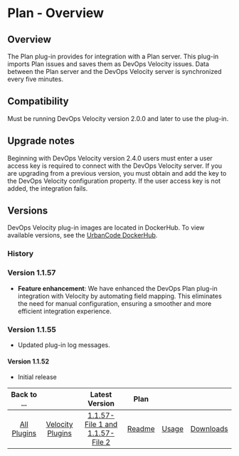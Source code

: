 
# Plan - Overview

## Overview

The Plan plug-in provides for integration with a Plan server. This plug-in imports Plan issues and saves them as DevOps Velocity issues. Data between the Plan server and the DevOps Velocity server is synchronized every five minutes.

## Compatibility

Must be running DevOps Velocity version 2.0.0 and later to use the plug-in.

## Upgrade notes

Beginning with DevOps Velocity version 2.4.0 users must enter a user access key is required to connect with the DevOps Velocity server. If you are upgrading from a previous version, you must obtain and add the key to the DevOps Velocity configuration property. If the user access key is not added, the integration fails.

## Versions

DevOps Velocity plug-in images are located in DockerHub. To view available versions, see the [UrbanCode DockerHub](https://hub.docker.com/r/urbancode/ucv-ext-compass/tags).

### History

### Version 1.1.57

* **Feature enhancement**: We have enhanced the DevOps Plan plug-in integration with Velocity by automating field mapping. This eliminates the need for manual configuration, ensuring a smoother and more efficient integration experience.

### Version 1.1.55

* Updated plug-in log messages.

#### Version 1.1.52

* Initial release

|Back to ...||Latest Version|Plan |||
| :---: | :---: | :---: | :---: | :---: | :---: |
|[All Plugins](../../index.md)|[Velocity Plugins](../README.md)|[1.1.57-File 1 ](https://raw.githubusercontent.com/UrbanCode/IBM-UCV-PLUGINS/main/files/ucv-ext-compass/ucv-ext-compass%3A1.1.57.tar.7z.001)[and 1.1.57-File 2](https://raw.githubusercontent.com/UrbanCode/IBM-UCV-PLUGINS/main/files/ucv-ext-compass/ucv-ext-compass%3A1.1.57.tar.7z.002)|[Readme](README.md)|[Usage](usage.md)|[Downloads](downloads.md)|
